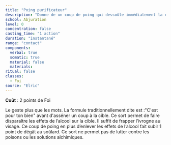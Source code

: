 ```yaml
---
title: "Poing purificateur"
description: "Donne de un coup de poing qui dessoûle immédiatement la cible"
school: Abjuration
level: 0
concentration: false
casting_time: "1 action"
duration: "instantané"
range: "contact"
components:
  verbal: true
  somatic: true
  material: false
  materials:
ritual: false
classes:
  - Foi
source: "Elric"
---
```

**Coût** : 2 points de Foi  

Le geste plus que les mots. La formule traditionnellement dite est :"C'est pour ton bien" avant d'asséner un coup à la cible. Ce sort permet de faire disparaître les effets de l’alcool sur la cible. Il suffit de frapper l’ivrogne au visage. Ce coup de poing en plus d’enlever les effets de l’alcool fait subir 1 point de dégât au soûlard. Ce sort ne permet pas de lutter contre les poisons ou les solutions alchimiques.   
